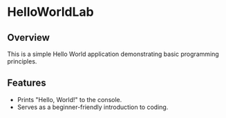 # HelloWorldLab

## Overview
This is a simple Hello World application demonstrating basic programming principles.

## Features
- Prints "Hello, World!" to the console.
- Serves as a beginner-friendly introduction to coding.